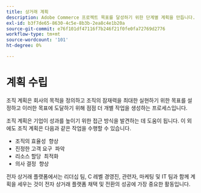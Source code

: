 ```yaml
---
title: 상거래 계획
description: Adobe Commerce 프로젝트 목표를 달성하기 위한 단계별 계획을 만듭니다.
exl-id: b3f7de65-8630-4c5e-8b3b-2ea8c4e1b20a
source-git-commit: e76f101df47116f7b246f21f0fe0fa72769d2776
workflow-type: tm+mt
source-wordcount: '101'
ht-degree: 0%

---
```


# 계획 수립

조직 계획은 회사의 목적을 정의하고 조직의 잠재력을 최대한 실현하기 위한 목표를 설정하고 이러한 목표에 도달하기 위해 점점 더 개별 작업을 생성하는 프로세스입니다.

조직 계획은 기업이 성과를 높이기 위한 접근 방식을 발견하는 데 도움이 됩니다. 이 외에도 조직 계획은 다음과 같은 작업을 수행할 수 있습니다&#x200B;.

- 조직의 효율성 &#x200B; 향상
- 진정한 고객 요구 &#x200B; 파악
- 리소스 할당 &#x200B; 최적화
- 의사 결정 &#x200B; 향상

전자 상거래 플랫폼에서는 리더십 팀, C 레벨 경영진, 관련자, 마케팅 및 IT 팀과 함께 계획을 세우는 것이 전자 상거래 플랫폼 채택 및 전환의 성공에 가장 중요한 활동입니다.

